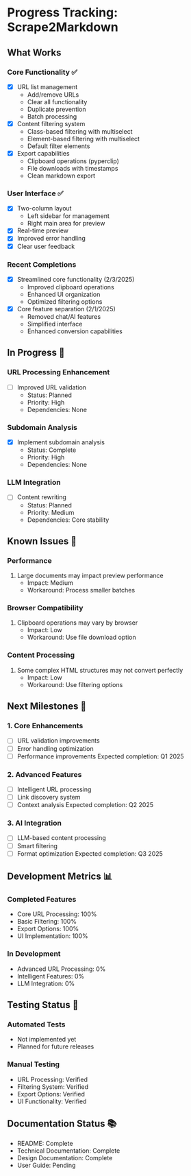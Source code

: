 # Progress Tracking: Scrape2Markdown

## What Works

### Core Functionality ✅
- [x] URL list management
  - Add/remove URLs
  - Clear all functionality
  - Duplicate prevention
  - Batch processing
- [x] Content filtering system
  - Class-based filtering with multiselect
  - Element-based filtering with multiselect
  - Default filter elements
- [x] Export capabilities
  - Clipboard operations (pyperclip)
  - File downloads with timestamps
  - Clean markdown export

### User Interface ✅
- [x] Two-column layout
  - Left sidebar for management
  - Right main area for preview
- [x] Real-time preview
- [x] Improved error handling
- [x] Clear user feedback

### Recent Completions
- [x] Streamlined core functionality (2/3/2025)
  - Improved clipboard operations
  - Enhanced UI organization
  - Optimized filtering options
- [x] Core feature separation (2/1/2025)
  - Removed chat/AI features
  - Simplified interface
  - Enhanced conversion capabilities

## In Progress 🚧

### URL Processing Enhancement
- [ ] Improved URL validation
  - Status: Planned
  - Priority: High
  - Dependencies: None

### Subdomain Analysis
- [x] Implement subdomain analysis
  - Status: Complete
  - Priority: High
  - Dependencies: None

### LLM Integration
- [ ] Content rewriting
  - Status: Planned
  - Priority: Medium
  - Dependencies: Core stability

## Known Issues 🐛

### Performance
1. Large documents may impact preview performance
   - Impact: Medium
   - Workaround: Process smaller batches

### Browser Compatibility
1. Clipboard operations may vary by browser
   - Impact: Low
   - Workaround: Use file download option

### Content Processing
1. Some complex HTML structures may not convert perfectly
   - Impact: Low
   - Workaround: Use filtering options

## Next Milestones 🎯

### 1. Core Enhancements
- [ ] URL validation improvements
- [ ] Error handling optimization
- [ ] Performance improvements
Expected completion: Q1 2025

### 2. Advanced Features
- [ ] Intelligent URL processing
- [ ] Link discovery system
- [ ] Context analysis
Expected completion: Q2 2025

### 3. AI Integration
- [ ] LLM-based content processing
- [ ] Smart filtering
- [ ] Format optimization
Expected completion: Q3 2025

## Development Metrics 📊

### Completed Features
- Core URL Processing: 100%
- Basic Filtering: 100%
- Export Options: 100%
- UI Implementation: 100%

### In Development
- Advanced URL Processing: 0%
- Intelligent Features: 0%
- LLM Integration: 0%

## Testing Status 🧪

### Automated Tests
- Not implemented yet
- Planned for future releases

### Manual Testing
- URL Processing: Verified
- Filtering System: Verified
- Export Options: Verified
- UI Functionality: Verified

## Documentation Status 📚
- README: Complete
- Technical Documentation: Complete
- Design Documentation: Complete
- User Guide: Pending
